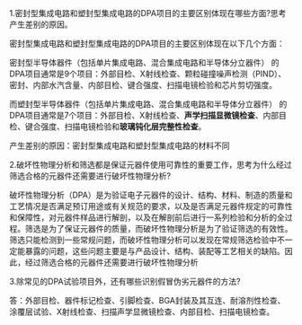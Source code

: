 1.密封型集成电路和塑封型集成电路的DPA项目的主要区别体现在哪些方面?思考产生差别的原因。

密封型集成电路和塑封型集成电路的DPA项目的主要区别体现在以下几个方面：

密封型半导体器件（包括单片集成电路、混合集成电路和半导体分立器件） 的DPA项目通常是9个项目：外部目检、X射线检查、颗粒碰撞噪声检测（PIND）、密封、内部水汽含量、内部目检、键合强度、扫描电镜检验和芯片剪切强度。

而塑封型半导体器件（包括单片集成电路、混合集成电路和半导体分立器件） 的DPA项目通常是7个项目：外部目检、X射线检查、**声学扫描显微镜检查**、内部目检、键合强度、扫描电镜检验和**玻璃钝化层完整性检查**。

产生差别的原因：密封型集成电路和塑封型集成电路的材料不同

2.破坏性物理分析和筛选都是保证元器件使用可靠性的重要工作，思考为什么经过筛选合格的元器件还需要进行破坏性物理分析?

破坏性物理分析（DPA）是为验证电子元器件的设计、结构、材料、制造的质量和工艺情况是否满足预订用途或有关规范的要求，以及是否满足元器件规定的可靠性和保障性，对元器件样品进行解剖，以及在解剖前后进行一系列检验和分析的全过程。筛选是为了保证元器件的质量，而破坏性物理分析是为了验证筛选的有效性。筛选只能检测到一些常规问题，而破坏性物理分析可以发现在常规筛选检验中不一定能暴露的问题，这些问题主要是与产品设计、结构、装配等工艺相关的缺陷。因此，经过筛选合格的元器件还需要进行破坏性物理分析


3.除常见的DPA试验项目外，还有哪些识别假冒伪劣元器件的方法?

答：外部目检、器件标记检查、引脚检查、BGA封装及其互连、耐溶剂性检查、涂覆层试验、X射线检查、扫描声学显微镜检查、内部目检、扫描电镜检查。
